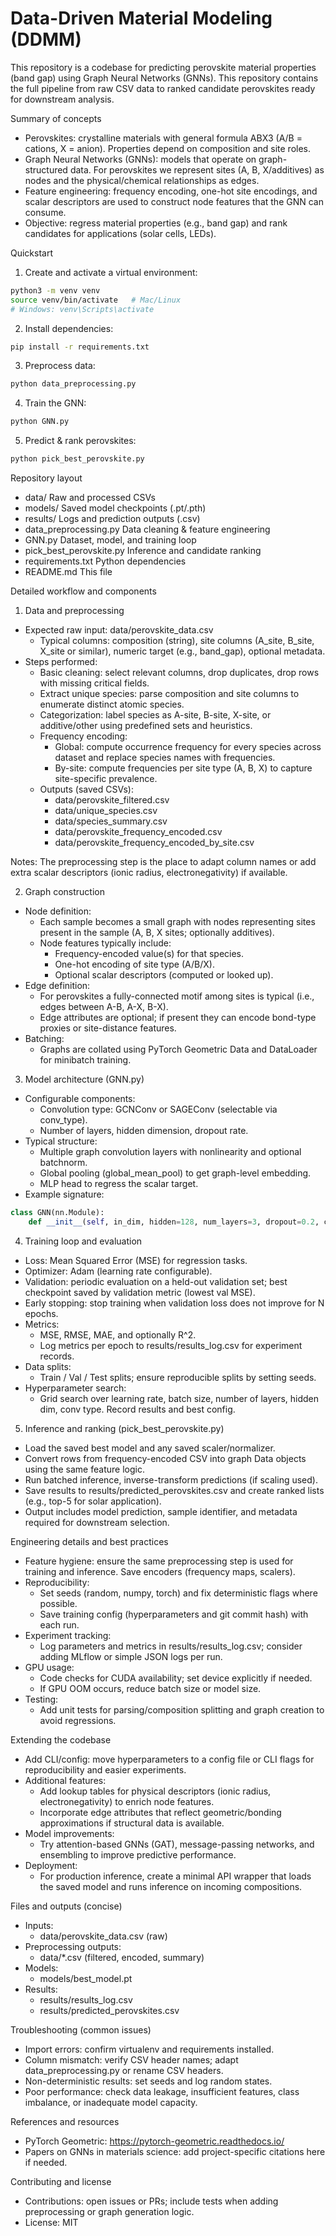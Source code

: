 # Data-Driven Material Modeling (DDMM)

This repository is a codebase for predicting perovskite material properties (band gap) using Graph Neural Networks (GNNs). This repository contains the full pipeline from raw CSV data to ranked candidate perovskites ready for downstream analysis.

Summary of concepts
- Perovskites: crystalline materials with general formula ABX3 (A/B = cations, X = anion). Properties depend on composition and site roles.
- Graph Neural Networks (GNNs): models that operate on graph-structured data. For perovskites we represent sites (A, B, X/additives) as nodes and the physical/chemical relationships as edges.
- Feature engineering: frequency encoding, one-hot site encodings, and scalar descriptors are used to construct node features that the GNN can consume.
- Objective: regress material properties (e.g., band gap) and rank candidates for applications (solar cells, LEDs).

Quickstart
1. Create and activate a virtual environment:
```bash
python3 -m venv venv
source venv/bin/activate   # Mac/Linux
# Windows: venv\Scripts\activate
```
2. Install dependencies:
```bash
pip install -r requirements.txt
```
3. Preprocess data:
```bash
python data_preprocessing.py
```
4. Train the GNN:
```bash
python GNN.py
```
5. Predict & rank perovskites:
```bash
python pick_best_perovskite.py
```

Repository layout
- data/                      Raw and processed CSVs
- models/                    Saved model checkpoints (.pt/.pth)
- results/                   Logs and prediction outputs (.csv)
- data_preprocessing.py      Data cleaning & feature engineering
- GNN.py                     Dataset, model, and training loop
- pick_best_perovskite.py    Inference and candidate ranking
- requirements.txt           Python dependencies
- README.md                  This file

Detailed workflow and components

1) Data and preprocessing
- Expected raw input: data/perovskite_data.csv
  - Typical columns: composition (string), site columns (A_site, B_site, X_site or similar), numeric target (e.g., band_gap), optional metadata.
- Steps performed:
  - Basic cleaning: select relevant columns, drop duplicates, drop rows with missing critical fields.
  - Extract unique species: parse composition and site columns to enumerate distinct atomic species.
  - Categorization: label species as A-site, B-site, X-site, or additive/other using predefined sets and heuristics.
  - Frequency encoding:
    - Global: compute occurrence frequency for every species across dataset and replace species names with frequencies.
    - By-site: compute frequencies per site type (A, B, X) to capture site-specific prevalence.
  - Outputs (saved CSVs):
    - data/perovskite_filtered.csv
    - data/unique_species.csv
    - data/species_summary.csv
    - data/perovskite_frequency_encoded.csv
    - data/perovskite_frequency_encoded_by_site.csv

Notes: The preprocessing step is the place to adapt column names or add extra scalar descriptors (ionic radius, electronegativity) if available.

2) Graph construction
- Node definition:
  - Each sample becomes a small graph with nodes representing sites present in the sample (A, B, X sites; optionally additives).
  - Node features typically include:
    - Frequency-encoded value(s) for that species.
    - One-hot encoding of site type (A/B/X).
    - Optional scalar descriptors (computed or looked up).
- Edge definition:
  - For perovskites a fully-connected motif among sites is typical (i.e., edges between A-B, A-X, B-X).
  - Edge attributes are optional; if present they can encode bond-type proxies or site-distance features.
- Batching:
  - Graphs are collated using PyTorch Geometric Data and DataLoader for minibatch training.

3) Model architecture (GNN.py)
- Configurable components:
  - Convolution type: GCNConv or SAGEConv (selectable via conv_type).
  - Number of layers, hidden dimension, dropout rate.
- Typical structure:
  - Multiple graph convolution layers with nonlinearity and optional batchnorm.
  - Global pooling (global_mean_pool) to get graph-level embedding.
  - MLP head to regress the scalar target.
- Example signature:
```python
class GNN(nn.Module):
    def __init__(self, in_dim, hidden=128, num_layers=3, dropout=0.2, conv_type="gcn")
```

4) Training loop and evaluation
- Loss: Mean Squared Error (MSE) for regression tasks.
- Optimizer: Adam (learning rate configurable).
- Validation: periodic evaluation on a held-out validation set; best checkpoint saved by validation metric (lowest val MSE).
- Early stopping: stop training when validation loss does not improve for N epochs.
- Metrics:
  - MSE, RMSE, MAE, and optionally R^2.
  - Log metrics per epoch to results/results_log.csv for experiment records.
- Data splits:
  - Train / Val / Test splits; ensure reproducible splits by setting seeds.
- Hyperparameter search:
  - Grid search over learning rate, batch size, number of layers, hidden dim, conv type. Record results and best config.

5) Inference and ranking (pick_best_perovskite.py)
- Load the saved best model and any saved scaler/normalizer.
- Convert rows from frequency-encoded CSV into graph Data objects using the same feature logic.
- Run batched inference, inverse-transform predictions (if scaling used).
- Save results to results/predicted_perovskites.csv and create ranked lists (e.g., top-5 for solar application).
- Output includes model prediction, sample identifier, and metadata required for downstream selection.

Engineering details and best practices
- Feature hygiene: ensure the same preprocessing step is used for training and inference. Save encoders (frequency maps, scalers).
- Reproducibility:
  - Set seeds (random, numpy, torch) and fix deterministic flags where possible.
  - Save training config (hyperparameters and git commit hash) with each run.
- Experiment tracking:
  - Log parameters and metrics in results/results_log.csv; consider adding MLflow or simple JSON logs per run.
- GPU usage:
  - Code checks for CUDA availability; set device explicitly if needed.
  - If GPU OOM occurs, reduce batch size or model size.
- Testing:
  - Add unit tests for parsing/composition splitting and graph creation to avoid regressions.

Extending the codebase
- Add CLI/config: move hyperparameters to a config file or CLI flags for reproducibility and easier experiments.
- Additional features:
  - Add lookup tables for physical descriptors (ionic radius, electronegativity) to enrich node features.
  - Incorporate edge attributes that reflect geometric/bonding approximations if structural data is available.
- Model improvements:
  - Try attention-based GNNs (GAT), message-passing networks, and ensembling to improve predictive performance.
- Deployment:
  - For production inference, create a minimal API wrapper that loads the saved model and runs inference on incoming compositions.

Files and outputs (concise)
- Inputs:
  - data/perovskite_data.csv (raw)
- Preprocessing outputs:
  - data/*.csv (filtered, encoded, summary)
- Models:
  - models/best_model.pt
- Results:
  - results/results_log.csv
  - results/predicted_perovskites.csv

Troubleshooting (common issues)
- Import errors: confirm virtualenv and requirements installed.
- Column mismatch: verify CSV header names; adapt data_preprocessing.py or rename CSV headers.
- Non-deterministic results: set seeds and log random states.
- Poor performance: check data leakage, insufficient features, class imbalance, or inadequate model capacity.

References and resources
- PyTorch Geometric: https://pytorch-geometric.readthedocs.io/
- Papers on GNNs in materials science: add project-specific citations here if needed.

Contributing and license
- Contributions: open issues or PRs; include tests when adding preprocessing or graph generation logic.
- License: MIT